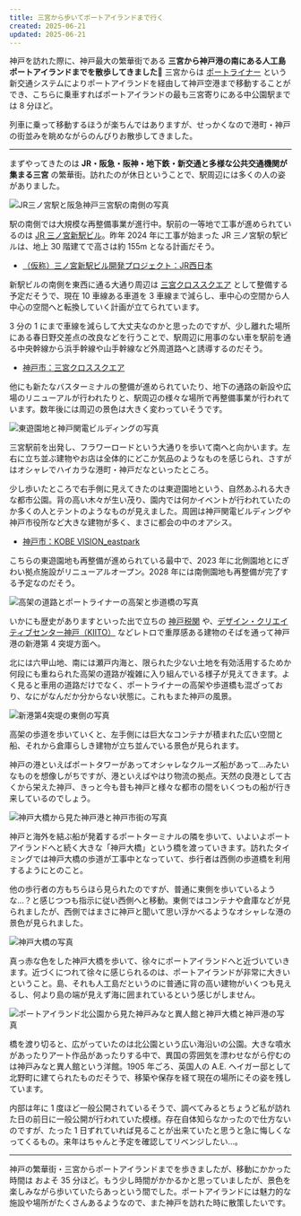 ```yaml
---
title: 三宮から歩いてポートアイランドまで行く
created: 2025-06-21
updated: 2025-06-21
---
```


神戸を訪れた際に、神戸最大の繁華街である **三宮から神戸港の南にある人工島ポートアイランドまでを散歩してきました🚶** 三宮からは [ポートライナー](https://www.knt-liner.co.jp/portlinerinfo/) という新交通システムによりポートアイランドを経由して神戸空港まで移動することができ、こちらに乗車すればポートアイランドの最も三宮寄りにある中公園駅までは 8 分ほど。

列車に乗って移動するほうが楽ちんではありますが、せっかくなので港町・神戸の街並みを眺めながらのんびりお散歩してきました。

---

まずやってきたのは **JR・阪急・阪神・地下鉄・新交通と多様な公共交通機関が集まる三宮** の繁華街。訪れたのが休日ということで、駅周辺には多くの人の姿がありました。

![JR三ノ宮駅と阪急神戸三宮駅の南側の写真](98b8ff6e-23c1-4537-7099-d3ea2c0cca00)

駅の南側では大規模な再整備事業が進行中。駅前の一等地で工事が進められているのは [JR 三ノ宮新駅ビル](https://www.westjr.co.jp/railroad/project/project23/)。昨年 2024 年に工事が始まった JR 三ノ宮駅の駅ビルは、地上 30 階建てで高さは約 155m となる計画だそう。

- [（仮称）三ノ宮新駅ビル開発プロジェクト：JR西日本](https://www.westjr.co.jp/railroad/project/project23/)

新駅ビルの南側を東西に通る大通り周辺は [三宮クロススクエア](https://www.city.kobe.lg.jp/a55197/shise/kekaku/jutakutoshikyoku/kobetoshin/sannomiyacs_20200225.html) として整備する予定だそうで、現在 10 車線ある車道を 3 車線まで減らし、車中心の空間から人中心の空間へと転換していく計画が立てられています。

3 分の 1 にまで車線を減らして大丈夫なのかと思ったのですが、少し離れた場所にある春日野交差点の改良などを行うことで、駅周辺に用事のない車を駅前を通る中央幹線から浜手幹線や山手幹線など外周道路へと誘導するのだそう。

- [神戸市：三宮クロススクエア](https://www.city.kobe.lg.jp/a55197/shise/kekaku/jutakutoshikyoku/kobetoshin/sannomiyacs_20200225.html)

他にも新たなバスターミナルの整備が進められていたり、地下の通路の新設や広場のリニューアルが行われたりと、駅周辺の様々な場所で再整備事業が行われています。数年後には周辺の景色は大きく変わっていそうです。

![東遊園地と神戸関電ビルディングの写真](5239077f-83bd-4e34-52b6-e063b305b900)

三宮駅前を出発し、フラワーロードという大通りを歩いて南へと向かいます。左右に立ち並ぶ建物やお店は全体的にどこか気品のようなものを感じられ、さすがはオシャレでハイカラな港町・神戸だなといったところ。

少し歩いたところで右手側に見えてきたのは東遊園地という、自然あふれる大きな都市公園。背の高い木々が生い茂り、園内では何かイベントが行われていたのか多くの人とテントのようなものが見えました。周囲は神戸関電ビルディングや神戸市役所など大きな建物が多く、まさに都会の中のオアシス。

- [神戸市：KOBE VISION_eastpark](https://www.city.kobe.lg.jp/a55197/kobe_vision_eastpark.html)

こちらの東遊園地も再整備が進められている最中で、2023 年に北側園地とにぎわい拠点施設がリニューアルオープン。2028 年には南側園地も再整備が完了する予定なのだそう。

![高架の道路とポートライナーの高架と歩道橋の写真](bbce6e02-cc2c-4cc4-8000-d01684170b00)

いかにも歴史がありますといった出で立ちの [神戸税関](https://www.customs.go.jp/kobe/) や、[デザイン・クリエイティブセンター神戸（KIITO）](https://kiito.jp/) などレトロで重厚感ある建物のそばを通って神戸港の新港第 4 突堤方面へ。

北には六甲山地、南には瀬戸内海と、限られた少ない土地を有効活用するためか何段にも重ねられた高架の道路が複雑に入り組んでいる様子が見えてきます。よく見ると車用の道路だけでなく、ポートライナーの高架や歩道橋も混ざっており、なにがなんだか分からない状態に。これもまた神戸の風景。

![新港第4突堤の東側の写真](f40ccff7-86ac-4354-1c7c-a6e03587d000)

高架の歩道を歩いていくと、左手側には巨大なコンテナが積まれた広い空間と船、それから倉庫らしき建物が立ち並んでいる景色が見られます。

神戸の港といえばポートタワーがあってオシャレなクルーズ船があって…みたいなものを想像しがちですが、港といえばやはり物流の拠点。天然の良港として古くから栄えた神戸、きっと今も昔も神戸と様々な都市の間をいくつもの船が行き来しているのでしょう。

![神戸大橋から見た神戸港と神戸市街の写真](87192dfa-d8d5-4b6c-4531-b967d81cb200)

神戸と海外を結ぶ船が発着するポートターミナルの隣を歩いて、いよいよポートアイランドへと続く大きな「神戸大橋」という橋を渡っていきます。訪れたタイミングでは神戸大橋の歩道が工事中となっていて、歩行者は西側の歩道橋を利用するようにとのこと。

他の歩行者の方もちらほら見られたのですが、普通に東側を歩いているような…？と感じつつも指示に従い西側へと移動。東側ではコンテナや倉庫などが見られましたが、西側ではまさに神戸と聞いて思い浮かべるようなオシャレな港の景色が見られました。

![神戸大橋の写真](79308f77-5a6d-4c85-a3bf-c00c4fe01c00)

真っ赤な色をした神戸大橋を歩いて、徐々にポートアイランドへと近づいていきます。近づくにつれて徐々に感じられるのは、ポートアイランドが非常に大きいということ。島、それも人工島だというのに普通に背の高い建物がいくつも見えるし、何より島の端が見えず海に囲まれているという感じがしません。

![ポートアイランド北公園から見た神戸みなと異人館と神戸大橋と神戸港の写真](9d2e6443-941a-4d03-b916-49fc41030f00)

橋を渡り切ると、広がっていたのは北公園という広い海沿いの公園。大きな噴水があったりアート作品があったりする中で、異国の雰囲気を漂わせながら佇むのは神戸みなと異人館という洋館。1905 年ごろ、英国人の A.E. ヘイガー邸として北野町に建てられたものだそうで、移築や保存を経て現在の場所にその姿を残しています。

内部は年に 1 度ほど一般公開されているそうで、調べてみるとちょうど私が訪れた日の前日に一般公開が行われていた模様。存在自体知らなかったので仕方ないのですが、たった 1 日ずれていれば見ることが出来ていたと思うと急に悔しくなってくるもの。来年はちゃんと予定を確認してリベンジしたい…。

---

神戸の繁華街・三宮からポートアイランドまでを歩きましたが、移動にかかった時間は およそ 35 分ほど。もう少し時間がかかるかと思っていましたが、景色を楽しみながら歩いていたらあっという間でした。ポートアイランドには魅力的な施設や場所がたくさんあるようなので、また神戸を訪れた時に散策したいです。
